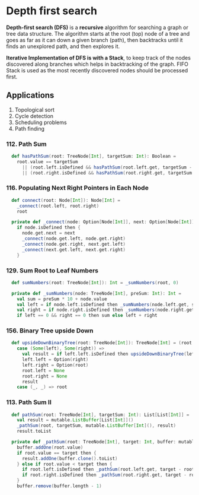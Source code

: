 # Depth first search
**Depth-first search (DFS)** is a **recursive** algorithm for searching a graph or tree data structure. 
The algorithm starts at the root (top) node of a tree and goes as far as it can down a given branch (path), 
then backtracks until it finds an unexplored path, and then explores it.

**Iterative Implementation of DFS is with a Stack**, to keep track of the nodes discovered along branches which helps in backtracking of the graph.
FIFO Stack is used as the most recently discovered nodes should be processed first.

## Applications
1. Topological sort
2. Cycle detection
3. Scheduling problems
4. Path finding 

### 112. Path Sum
```scala
  def hasPathSum(root: TreeNode[Int], targetSum: Int): Boolean =
    root.value == targetSum
      || (root.left.isDefined && hasPathSum(root.left.get, targetSum - root.value))
      || (root.right.isDefined && hasPathSum(root.right.get, targetSum - root.value))
```

### 116. Populating Next Right Pointers in Each Node
```scala
  def connect(root: Node[Int]): Node[Int] =
    _connect(root.left, root.right)
    root

  private def _connect(node: Option[Node[Int]], next: Option[Node[Int]]): Unit =
    if node.isDefined then {
      node.get.next = next
      _connect(node.get.left, node.get.right)
      _connect(node.get.right, next.get.left)
      _connect(next.get.left, next.get.right)
    }
```

### 129. Sum Root to Leaf Numbers
```scala
  def sumNumbers(root: TreeNode[Int]): Int = _sumNumbers(root, 0)

  private def _sumNumbers(node: TreeNode[Int], preSum: Int): Int =
    val sum = preSum * 10 + node.value
    val left = if node.left.isDefined then _sumNumbers(node.left.get, sum) else 0
    val right = if node.right.isDefined then _sumNumbers(node.right.get, sum) else 0
    if left == 0 && right == 0 then sum else left + right
```

### 156. Binary Tree upside Down
```scala
  def upsideDownBinaryTree(root: TreeNode[Int]): TreeNode[Int] = (root.left, root.right) match
    case (Some(left), Some(right)) =>
      val result = if left.left.isDefined then upsideDownBinaryTree(left) else left
      left.left = Option(right)
      left.right = Option(root)
      root.left = None
      root.right = None
      result
    case (_, _) => root
```

### 113. Path Sum II
```scala
  def pathSum(root: TreeNode[Int], targetSum: Int): List[List[Int]] =
    val result = mutable.ListBuffer[List[Int]]()
    _pathSum(root, targetSum, mutable.ListBuffer[Int](), result)
    result.toList

  private def _pathSum(root: TreeNode[Int], target: Int, buffer: mutable.ListBuffer[Int], result: mutable.ListBuffer[List[Int]]): Unit =
    buffer.addOne(root.value)
    if root.value == target then {
      result.addOne(buffer.clone().toList)
    } else if root.value < target then {
      if root.left.isDefined then _pathSum(root.left.get, target - root.value, buffer, result)
      if root.right.isDefined then _pathSum(root.right.get, target - root.value, buffer, result)
    }
    buffer.remove(buffer.length - 1)
```